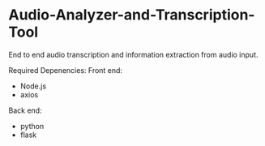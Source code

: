 # Audio-Analyzer-and-Transcription-Tool
End to end audio transcription and information extraction from audio input. 

Required Depenencies:
Front end:
- Node.js
- axios

Back end:
- python
- flask
